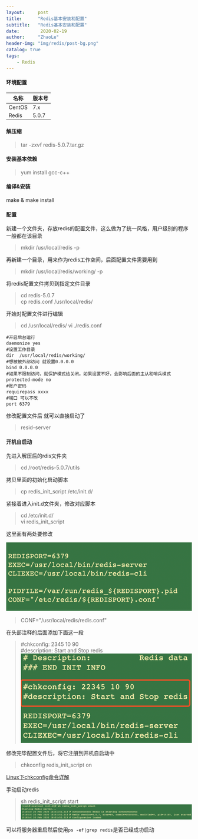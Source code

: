 ```yaml
---
layout:     post
title:      "Redis基本安装和配置"
subtitle:   "Redis基本安装和配置"
date:        2020-02-19
author:     "ZhaoLe"
header-img: "img/redis/post-bg.png"
catalog: true
tags:
    - Redis
---
```



#### 环境配置

|  名称    | 版本号  |
| --- | --- |
| CentOS | 7.x  |
| Redis | 5.0.7 |


#### 解压缩
>tar -zxvf redis-5.0.7.tar.gz

#### 安装基本依赖
>yum install gcc-c++

#### 编译&安装
make & make install

#### 配置
新建一个文件夹，存放redis的配置文件，这么做为了统一风格，用户级别的程序一般都在该目录
>mkdir /usr/local/redis -p

再新建一个目录，用来作为redis工作空间，后面配置文件需要用到
> mkdir /usr/local/redis/working/ -p

将redis配置文件拷贝到指定文件目录
> cd redis-5.0.7 \
> cp redis.conf /usr/local/redis/

开始对配置文件进行编辑
> cd  /usr/local/redis/
> vi ./redis.conf

```shell
#开启后台运行
daemonize yes
#设置工作目录
dir  /usr/local/redis/working/
#想被被外部访问 就设置0.0.0.0
bind 0.0.0.0
#如果不限制访问，就保护模式给关闭。如果设置不好，会影响后面的主从和哨兵模式
protected-mode no
#账户密码
requirepass xxxx
#端口 可以不改
port 6379
```

修改配置文件后 就可以直接启动了
> resid-server


#### 开机自启动

先进入解压后的rdis文件夹
>cd /root/redis-5.0.7/utils

拷贝里面的初始化启动脚本
> cp redis_init_script /etc/init.d/

紧接着进入init.d文件夹，修改对应脚本
> cd /etc/init.d/ \
> vi redis_init_script

这里面有两处要修改

![1](/img/redis/basic/1.png)
>CONF="/usr/local/redis/redis.conf"

在头部注释的后面添加下面这一段
>\#chkconfig: 2345 10 90 \
\#description: Start and Stop redis
![2](/img/redis/basic/2.png)

修改完毕配置文件后，将它注册到开机自启动中
>chkconfig redis_init_script on 

[Linux下chkconfig命令详解](https://blog.csdn.net/amazingYu/article/details/81319457)

手动启动redis
> sh redis_init_script start
![3](/img/redis/basic/3.png)

可以将服务器重启然后使用`ps -ef|grep redis`是否已经成功启动









